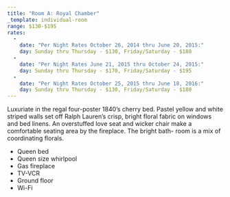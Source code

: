 ```yaml
---
title: "Room A: Royal Chamber"
_template: individual-room
range: $130-$195
rates:
  -
    date: "Per Night Rates October 26, 2014 thru June 20, 2015:"
    day: Sunday thru Thursday - $130, Friday/Saturday - $180
  -
    date: "Per Night Rates June 21, 2015 thru October 24, 2015:"
    day: Sunday thru Thursday - $170, Friday/Saturday - $195
  -
    date: "Per Night Rates October 25, 2015 thru June 18, 2016:"
    day: Sunday thru Thursday - $130, Friday/Saturday - $180
---
```


Luxuriate in the regal four-poster 1840’s cherry bed. Pastel yellow and white striped walls set off Ralph Lauren’s crisp, bright floral fabric on windows and bed linens. An overstuffed love seat and wicker chair make a comfortable seating area by the fireplace. The bright bath- room is a mix of coordinating florals.
<div class="amenities">
  <ul class="amenities">
    <li>Queen bed</li>
    <li>Queen size whirlpool</li>
    <li>Gas fireplace</li>
    <li>TV-VCR</li>
    <li>Ground floor</li>
    <li>Wi-Fi</li>
  </ul>
</div>
